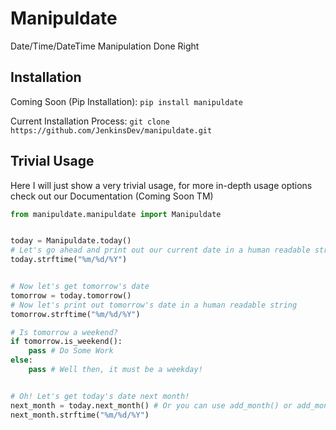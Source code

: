 # Manipuldate
Date/Time/DateTime Manipulation Done Right

## Installation

Coming Soon (Pip Installation): `pip install manipuldate`

Current Installation Process: `git clone https://github.com/JenkinsDev/manipuldate.git`

## Trivial Usage

Here I will just show a very trivial usage, for more in-depth usage options check out our Documentation (Coming Soon TM)

```python
from manipuldate.manipuldate import Manipuldate


today = Manipuldate.today()
# Let's go ahead and print out our current date in a human readable string
today.strftime("%m/%d/%Y")


# Now let's get tomorrow's date
tomorrow = today.tomorrow()
# Now let's print out tomorrow's date in a human readable string
tomorrow.strftime("%m/%d/%Y")

# Is tomorrow a weekend?
if tomorrow.is_weekend():
    pass # Do Some Work
else:
    pass # Well then, it must be a weekday!


# Oh! Let's get today's date next month!
next_month = today.next_month() # Or you can use add_month() or add_months(1)
next_month.strftime("%m/%d/%Y")
```